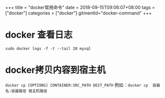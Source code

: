+++
title = "docker常用命令"
date = 2018-09-15T09:06:07+08:00
tags = ["docker"]
categories = ["docker"]
gitmentId="docker-command"
+++

# docker 查看日志
`sudo docker logs -f -t --tail 20 mysql`

# docker拷贝内容到宿主机
`docker cp [OPTIONS] CONTAINER:SRC_PATH DEST_PATH`
例如：`docker cp  容器名:容器路径 宿主机路径`
